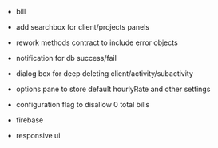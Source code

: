 - bill 
- add searchbox for client/projects panels

- rework methods contract to include error objects
- notification for db success/fail
- dialog box for deep deleting client/activity/subactivity
- options pane to store default hourlyRate and other settings
- configuration flag to disallow 0 total bills

- firebase
- responsive ui





